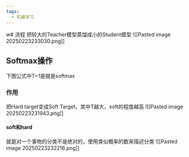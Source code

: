 ```yaml
---
tags:
  - 机器学习
---
```

w# 流程
把较大的Teacher模型蒸馏成小的Student模型
![[Pasted image 20250223233030.png]]
## Softmax操作
下图公式中T=1是就是softmax
### 作用
把Hard target变成Soft Target，其中T越大，soft的程度越高
![[Pasted image 20250223231943.png]]
#### soft和hard
就是对一个事物的分类不是绝对的，使用类似概率的数来描述分类
![[Pasted image 20250223232216.png]]
